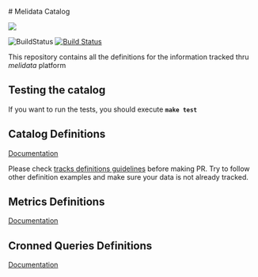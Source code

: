 # Melidata Catalog



<kbd>
  <img src="http://216.33.196.24/drone/api/badge/github.com/mercadolibre/melidata-catalog/status.svg?branch=master">
</kbd>

![BuildStatus](http://216.33.196.24/drone/api/badge/github.com/mercadolibre/melidata-catalog/status.svg?branch=master)
[![Build Status](http://216.33.196.24/drone/api/badge/github.com/mercadolibre/melidata-catalog/status.svg?branch=master)](http://drone.melicloud.com/github.com/mercadolibre/melidata-catalog)

This repository contains all the definitions for the information tracked thru *melidata* platform

## Testing the catalog


If you want to run the tests, you should execute **```make test```**

## Catalog Definitions

[Documentation](https://github.com/mercadolibre/melidata-catalog/wiki#catalog-definitions)

Please check [tracks definitions guidelines](https://github.com/mercadolibre/melidata-catalog/wiki/Tracking-Style-Guide) before making PR. Try to follow other definition examples and make sure your data is not already tracked.

## Metrics Definitions

[Documentation](https://github.com/mercadolibre/melidata-catalog/wiki#metrics-definitions)

## Cronned Queries Definitions

[Documentation](https://github.com/mercadolibre/melidata-all/wiki/Hive-BI-Integration)
